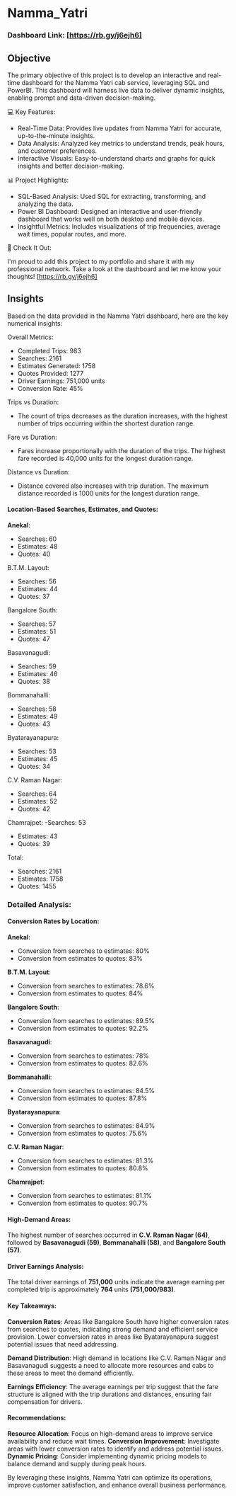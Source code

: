 # Namma_Yatri

### Dashboard Link: [https://rb.gy/j6ejh6]

## Objective
The primary objective of this project is to develop an interactive and real-time dashboard for the Namma Yatri cab service, leveraging SQL and PowerBI. This dashboard will harness live data to deliver dynamic insights, enabling prompt and data-driven decision-making. 


💻 Key Features:

- Real-Time Data: Provides live updates from Namma Yatri for accurate, up-to-the-minute insights.
- Data Analysis: Analyzed key metrics to understand trends, peak hours, and customer preferences.
- Interactive Visuals: Easy-to-understand charts and graphs for quick insights and better decision-making.
  

📊 Project Highlights:

- SQL-Based Analysis: Used SQL for extracting, transforming, and analyzing the data.
- Power BI Dashboard: Designed an interactive and user-friendly dashboard that works well on both desktop and mobile devices.
- Insightful Metrics: Includes visualizations of trip frequencies, average wait times, popular routes, and more.


🔗 Check It Out:

I'm proud to add this project to my portfolio and share it with my professional network. Take a look at the dashboard and let me know your thoughts! [https://rb.gy/j6ejh6]


## Insights

Based on the data provided in the Namma Yatri dashboard, here are the key numerical insights:

Overall Metrics:

- Completed Trips: 983
- Searches: 2161
- Estimates Generated: 1758
- Quotes Provided: 1277
- Driver Earnings: 751,000 units
- Conversion Rate: 45%

Trips vs Duration:
  - The count of trips decreases as the duration increases, with the highest number of trips occurring within the shortest duration range.

Fare vs Duration:
  - Fares increase proportionally with the duration of the trips. The highest fare recorded is 40,000 units for the longest duration range.

Distance vs Duration:
  - Distance covered also increases with trip duration. The maximum distance recorded is 1000 units for the longest duration range.


#### Location-Based Searches, Estimates, and Quotes:
**Anekal**:
  - Searches: 60
  - Estimates: 48
  - Quotes: 40

B.T.M. Layout:
  - Searches: 56
  - Estimates: 44
  - Quotes: 37

Bangalore South:
  - Searches: 57
  - Estimates: 51
  - Quotes: 47

Basavanagudi:
  - Searches: 59
  - Estimates: 46
  - Quotes: 38

Bommanahalli:
  - Searches: 58
  - Estimates: 49
  - Quotes: 43

Byatarayanapura:
  - Searches: 53
  - Estimates: 45
  - Quotes: 34

C.V. Raman Nagar:
  - Searches: 64
  - Estimates: 52
  - Quotes: 42

Chamrajpet:
  -Searches: 53
  - Estimates: 43
  - Quotes: 39

Total:
  - Searches: 2161
  - Estimates: 1758
  - Quotes: 1455


### Detailed Analysis:

#### Conversion Rates by Location:
**Anekal**:
  - Conversion from searches to estimates: 80%
  - Conversion from estimates to quotes: 83%


**B.T.M. Layout**:
  - Conversion from searches to estimates: 78.6%
  - Conversion from estimates to quotes: 84%

**Bangalore South**:
  - Conversion from searches to estimates: 89.5%
  - Conversion from estimates to quotes: 92.2%

**Basavanagudi**:
  - Conversion from searches to estimates: 78%
  - Conversion from estimates to quotes: 82.6%

**Bommanahalli**:
  - Conversion from searches to estimates: 84.5%
  - Conversion from estimates to quotes: 87.8%

**Byatarayanapura**:
  - Conversion from searches to estimates: 84.9%
  - Conversion from estimates to quotes: 75.6%

**C.V. Raman Nagar**:
  - Conversion from searches to estimates: 81.3%
  - Conversion from estimates to quotes: 80.8%

**Chamrajpet**:
  - Conversion from searches to estimates: 81.1%
  - Conversion from estimates to quotes: 90.7%


#### High-Demand Areas:
The highest number of searches occurred in **C.V. Raman Nagar (64)**, followed by **Basavanagudi (59)**, **Bommanahalli (58)**, and **Bangalore South (57)**.


#### Driver Earnings Analysis:
The total driver earnings of **751,000** units indicate the average earning per completed trip is approximately **764** units **(751,000/983)**.

#### Key Takeaways:
**Conversion Rates**: Areas like Bangalore South have higher conversion rates from searches to quotes, indicating strong demand and efficient service provision. Lower conversion rates in areas like Byatarayanapura suggest potential issues that need addressing.

**Demand Distribution**: High demand in locations like C.V. Raman Nagar and Basavanagudi suggests a need to allocate more resources and cabs to these areas to meet the demand efficiently.

**Earnings Efficiency**: The average earnings per trip suggest that the fare structure is aligned with the trip durations and distances, ensuring fair compensation for drivers.

#### Recommendations:
**Resource Allocation**: Focus on high-demand areas to improve service availability and reduce wait times.
**Conversion Improvement**: Investigate areas with lower conversion rates to identify and address potential issues.
**Dynamic Pricing**: Consider implementing dynamic pricing models to balance demand and supply during peak hours.

By leveraging these insights, Namma Yatri can optimize its operations, improve customer satisfaction, and enhance overall business performance.

